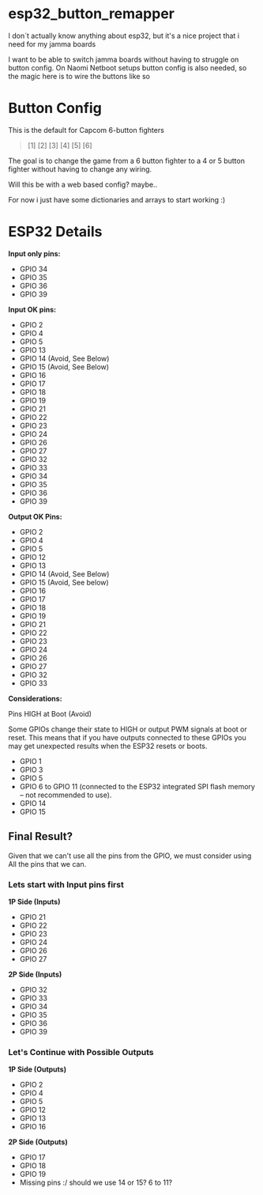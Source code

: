 # esp32_button_remapper
I don´t actually know anything about esp32, but it's a nice project that i need for my jamma boards

I want to be able to switch jamma boards without having to struggle on button config.
On Naomi Netboot setups button config is also needed, so the magic here is to wire the buttons like so

# Button Config
This is the default for Capcom 6-button fighters

> [1] [2] [3]
> [4] [5] [6]

The goal is to change the game from a 6 button fighter to a 4 or 5 button fighter without having to change any wiring.

Will this be with a web based config? maybe..

For now i just have some dictionaries and arrays to start working :)

# ESP32 Details

**Input only pins:**
- GPIO 34
- GPIO 35
- GPIO 36
- GPIO 39

**Input OK pins:**
- GPIO 2
- GPIO 4
- GPIO 5
- GPIO 13
- GPIO 14 (Avoid, See Below)
- GPIO 15 (Avoid, See Below)
- GPIO 16
- GPIO 17
- GPIO 18
- GPIO 19
- GPIO 21
- GPIO 22
- GPIO 23
- GPIO 24
- GPIO 26
- GPIO 27
- GPIO 32
- GPIO 33
- GPIO 34
- GPIO 35
- GPIO 36
- GPIO 39

**Output OK Pins:**
- GPIO 2
- GPIO 4
- GPIO 5
- GPIO 12
- GPIO 13
- GPIO 14 (Avoid, See Below)
- GPIO 15 (Avoid, See below)
- GPIO 16
- GPIO 17
- GPIO 18
- GPIO 19
- GPIO 21
- GPIO 22
- GPIO 23
- GPIO 24
- GPIO 26
- GPIO 27
- GPIO 32
- GPIO 33

**Considerations:**

Pins HIGH at Boot (Avoid)

Some GPIOs change their state to HIGH or output PWM signals at boot or reset. This means that if you have outputs connected to these GPIOs you may get unexpected results when the ESP32 resets or boots.

- GPIO 1
- GPIO 3
- GPIO 5
- GPIO 6 to GPIO 11 (connected to the ESP32 integrated SPI flash memory – not recommended to use).
- GPIO 14
- GPIO 15

## Final Result?

Given that we can't use all the pins from the GPIO, we must consider using All the pins that we can.

### Lets start with Input pins first

**1P Side (Inputs)**
- GPIO 21
- GPIO 22
- GPIO 23
- GPIO 24
- GPIO 26
- GPIO 27
  
**2P Side (Inputs)**
- GPIO 32
- GPIO 33
- GPIO 34
- GPIO 35
- GPIO 36
- GPIO 39
### Let's Continue with Possible Outputs
**1P Side (Outputs)**
- GPIO 2
- GPIO 4
- GPIO 5
- GPIO 12
- GPIO 13
- GPIO 16
 
**2P Side (Outputs)**

- GPIO 17
- GPIO 18
- GPIO 19
- Missing pins :/ should we use 14 or 15? 6 to 11?